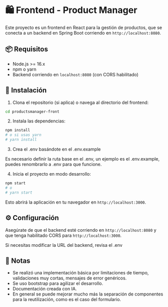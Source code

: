 # 🛍️ Frontend - Product Manager

Este proyecto es un frontend en React para la gestión de productos, que se conecta a un backend en Spring Boot corriendo en `http://localhost:8080`.

## 📦 Requisitos

- Node.js >= 16.x
- npm o yarn
- Backend corriendo en `localhost:8080` (con CORS habilitado)

## 🚀 Instalación

1. Clona el repositorio (si aplica) o navega al directorio del frontend:

```bash
cd productsmanager-front
````

2. Instala las dependencias:

```bash
npm install
# o si usas yarn
# yarn install
```
3. Crea el .env basándote en el .env.example

Es necesario definir la ruta base en el .env, un ejemplo es el .env.example, puedes renombrarlo a .env para que funcione. 

4. Inicia el proyecto en modo desarrollo:

```bash
npm start
# o
# yarn start
```

Esto abrirá la aplicación en tu navegador en `http://localhost:3000`.

## ⚙️ Configuración

Asegúrate de que el backend esté corriendo en `http://localhost:8080` y que tenga habilitado CORS para `http://localhost:3000`.

Si necesitas modificar la URL del backend, revisa el .env


## 📝 Notas

* Se realizó una implementación básica por limitaciones de tiempo, validaciones muy cortas, mensajes de error genéricos. 
* Se uso bootstrap para agilizar el desarrollo. 
* Documentación creada con IA.
* En general se puede mejorar mucho más la separación de componentes para la reutilización, como es el caso del formulario. 

